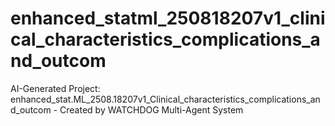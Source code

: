 # enhanced_statml_250818207v1_clinical_characteristics_complications_and_outcom
AI-Generated Project: enhanced_stat.ML_2508.18207v1_Clinical_characteristics_complications_and_outcom - Created by WATCHDOG Multi-Agent System
